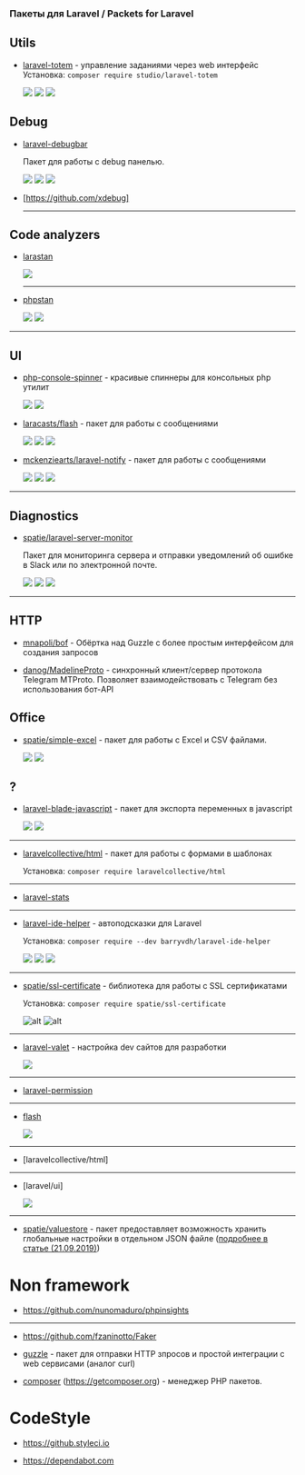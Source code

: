 ### Пакеты для Laravel / Packets for Laravel



## Utils

- [laravel-totem](https://github.com/codestudiohq/laravel-totem) - управление заданиями через web интерфейс
![]()
    Установка: ```composer require studio/laravel-totem```

    ![](https://img.shields.io/github/stars/codestudiohq/laravel-totem)
    ![](https://img.shields.io/github/license/codestudiohq/laravel-totem)
    ![](https://img.shields.io/badge/Laravel-Ready-Red)

## Debug

- [laravel-debugbar](https://github.com/barryvdh/laravel-debugbar)

    Пакет для работы с debug панелью.

    ![](https://img.shields.io/github/stars/barryvdh/laravel-debugbar)
    ![](https://img.shields.io/github/license/barryvdh/laravel-debugbar)
    ![](https://img.shields.io/badge/Laravel-Ready-Red)
    
- [https://github.com/xdebug]

    ---

## Code analyzers
- [larastan](https://github.com/nunomaduro/larastan)

    ![](https://img.shields.io/badge/Laravel-Ready-Red)
    
    ---

- [phpstan](https://github.com/phpstan/phpstan)

    ![](https://img.shields.io/github/stars/phpstan/phpstan)
    ![](https://img.shields.io/github/license/phpstan/phpstan)

---

## UI
* [php-console-spinner](https://github.com/alecrabbit/php-console-spinner) - красивые спиннеры для консольных php утилит
    
    ![](https://img.shields.io/github/stars/alecrabbit/php-console-spinner)
    ![](https://img.shields.io/github/license/alecrabbit/php-console-spinner)

* [laracasts/flash](https://github.com/laracasts/flash) - пакет для работы с сообщениями

    ![](https://img.shields.io/github/stars/laracasts/flash)
    ![](https://img.shields.io/github/license/laracasts/flash)
    ![](https://img.shields.io/badge/Laravel-Ready-Red)

* [mckenziearts/laravel-notify](https://github.com/mckenziearts/laravel-notify) - пакет для работы с сообщениями

    ![](https://img.shields.io/github/stars/mckenziearts/laravel-notify)
    ![](https://img.shields.io/github/license/mckenziearts/laravel-notify)
    ![](https://img.shields.io/badge/Laravel-Ready-Red)
---

## Diagnostics

- [spatie/laravel-server-monitor](https://github.com/spatie/laravel-server-monitor)

    Пакет для мониторинга сервера и отправки уведомлений об ошибке в Slack или по электронной почте.

    ![](https://img.shields.io/github/stars/spatie/laravel-server-monitor)
    ![](https://img.shields.io/github/license/spatie/laravel-server-monitor)
    ![](https://img.shields.io/badge/Laravel-Ready-Red)


---

## HTTP

- [mnapoli/bof](https://github.com/mnapoli/bof) - Обёртка над Guzzle с более простым интерфейсом для создания запросов

- [danog/MadelineProto](https://github.com/danog/MadelineProto) - синхронный клиент/сервер протокола Telegram MTProto. Позволяет взаимодействовать с Telegram без использования бот-API

## Office

* [spatie/simple-excel](https://github.com/spatie/simple-excel) - пакет для работы с Excel и CSV файлами.

    ![](https://img.shields.io/github/stars/spatie/simple-excel)
    ![](https://img.shields.io/github/license/spatie/simple-excel)


## ?

* [laravel-blade-javascript](https://github.com/spatie/laravel-blade-javascript) - пакет для экспорта переменных в javascript

    ![](https://img.shields.io/github/stars/spatie/laravel-blade-javascript)
    ![](https://img.shields.io/github/license/spatie/laravel-blade-javascript)
---    
* [laravelcollective/html](https://laravelcollective.com/docs/6.0/html) - пакет для работы с формами в шаблонах

    Установка: ```composer require laravelcollective/html```
---
* [laravel-stats](https://github.com/stefanzweifel/laravel-stats)
---
- [laravel-ide-helper](https://github.com/barryvdh/laravel-ide-helper) - автоподсказки для Laravel

    Установка: ```composer require --dev barryvdh/laravel-ide-helper```

    ![](https://img.shields.io/github/stars/barryvdh/laravel-ide-helper)
    ![](https://img.shields.io/github/license/barryvdh/laravel-ide-helper)
        ![](https://img.shields.io/badge/Laravel-Ready-Red)
---

 - [spatie/ssl-certificate](https://github.com/spatie/ssl-certificate) - библиотека для работы с SSL сертификатами

    Установка: ```composer require spatie/ssl-certificate```

    ![alt](https://img.shields.io/github/stars/spatie/ssl-certificate)
    ![alt](https://img.shields.io/github/license/spatie/ssl-certificate)
---
* [laravel-valet](https://github.com/laravel/valet) - настройка dev сайтов для разработки

    ![](https://img.shields.io/badge/Laravel-Ready-Red)
---
* [laravel-permission](https://github.com/spatie/laravel-permission)
---
* [flash](https://github.com/laracasts/flash)

    ![](https://img.shields.io/badge/Laravel-Ready-Red)
---
* [laravelcollective/html]
---
* [laravel/ui]

    ![](https://img.shields.io/badge/Laravel-Ready-Red)
---
* [spatie/valuestore](https://github.com/spatie/valuestore) - пакет предоставляет возможность хранить глобальные настройки в отдельном JSON файле ([подробнее в статье (21.09.2019)](https://laravel.demiart.ru/global-application-settings/))



# Non framework
 - https://github.com/nunomaduro/phpinsights
 ---
 - https://github.com/fzaninotto/Faker
 - [guzzle](https://github.com/guzzle/guzzle) - пакет для отправки HTTP зпросов и простой интеграции с web сервисами (аналог curl)
 

 - [composer](https://github.com/composer/composer) (https://getcomposer.org) - менеджер PHP пакетов.

# CodeStyle
 - https://github.styleci.io

 - https://dependabot.com
